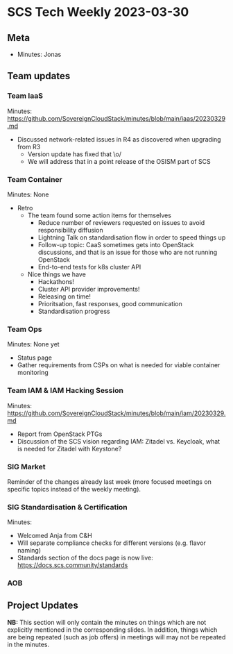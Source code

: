 # SCS Tech Weekly 2023-03-30

## Meta

- Minutes: Jonas

## Team updates

### Team IaaS

Minutes: https://github.com/SovereignCloudStack/minutes/blob/main/iaas/20230329.md

- Discussed network-related issues in R4 as discovered when upgrading from R3
  - Version update has fixed that \o/
  - We will address that in a point release of the OSISM part of SCS

### Team Container

Minutes: None

- Retro
  - The team found some action items for themselves
    - Reduce number of reviewers requested on issues to avoid responsibility diffusion
    - Lightning Talk on standardisation flow in order to speed things up
    - Follow-up topic: CaaS sometimes gets into OpenStack discussions, and that is an issue for those who are not running OpenStack
    - End-to-end tests for k8s cluster API
  - Nice things we have
    - Hackathons!
    - Cluster API provider improvements!
    - Releasing on time!
    - Prioritsation, fast responses, good communication
    - Standardisation progress

### Team Ops

Minutes: None yet

- Status page
- Gather requirements from CSPs on what is needed for viable container monitoring

### Team IAM & IAM Hacking Session

Minutes: https://github.com/SovereignCloudStack/minutes/blob/main/iam/20230329.md

- Report from OpenStack PTGs
- Discussion of the SCS vision regarding IAM: Zitadel vs. Keycloak, what is needed for Zitadel with Keystone?

### SIG Market

Reminder of the changes already last week (more focused meetings on specific topics instead of the weekly meeting).

### SIG Standardisation & Certification

Minutes: 

- Welcomed Anja from C&H
- Will separate compliance checks for different versions (e.g. flavor naming)
- Standards section of the docs page is now live: https://docs.scs.community/standards

### AOB

## Project Updates

**NB:** This section will only contain the minutes on things which are not explicitly mentioned in the corresponding slides. In addition, things which are being repeated (such as job offers) in meetings will may not be repeated in the minutes.

